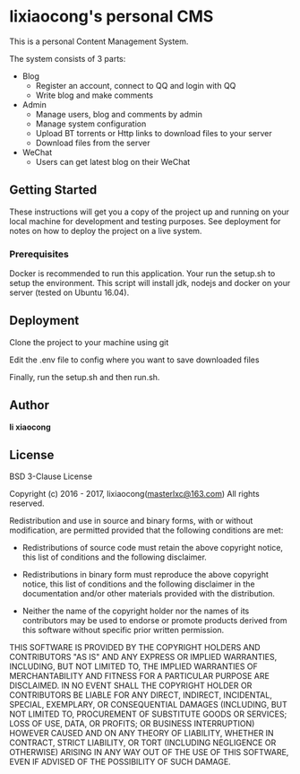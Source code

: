 # lixiaocong's personal CMS

This is a personal Content Management System.

The system consists of 3 parts:
+ Blog
    - Register an account, connect to QQ and login with QQ
    - Write blog and make comments
+ Admin
    - Manage users, blog and comments by admin
    - Manage system configuration
    - Upload BT torrents or Http links to download files to your server
    - Download files from the server
+ WeChat
    - Users can get latest blog on their WeChat

## Getting Started

These instructions will get you a copy of the project up and running on your local machine for development and testing purposes. See deployment for notes on how to deploy the project on a live system.

### Prerequisites

Docker is recommended to run this application. Your run the setup.sh to setup the environment. This script will install jdk, nodejs and docker on your server (tested on Ubuntu 16.04).

## Deployment

Clone the project to your machine using git

Edit the .env file to config where you want to save downloaded files

Finally, run the setup.sh and then run.sh.

## Author

**li xiaocong**

## License

BSD 3-Clause License

Copyright (c) 2016 - 2017, lixiaocong(masterlxc@163.com)
All rights reserved.

Redistribution and use in source and binary forms, with or without
modification, are permitted provided that the following conditions are met:

* Redistributions of source code must retain the above copyright notice, this
  list of conditions and the following disclaimer.

* Redistributions in binary form must reproduce the above copyright notice,
  this list of conditions and the following disclaimer in the documentation
  and/or other materials provided with the distribution.

* Neither the name of the copyright holder nor the names of its
  contributors may be used to endorse or promote products derived from
  this software without specific prior written permission.

THIS SOFTWARE IS PROVIDED BY THE COPYRIGHT HOLDERS AND CONTRIBUTORS "AS IS"
AND ANY EXPRESS OR IMPLIED WARRANTIES, INCLUDING, BUT NOT LIMITED TO, THE
IMPLIED WARRANTIES OF MERCHANTABILITY AND FITNESS FOR A PARTICULAR PURPOSE ARE
DISCLAIMED. IN NO EVENT SHALL THE COPYRIGHT HOLDER OR CONTRIBUTORS BE LIABLE
FOR ANY DIRECT, INDIRECT, INCIDENTAL, SPECIAL, EXEMPLARY, OR CONSEQUENTIAL
DAMAGES (INCLUDING, BUT NOT LIMITED TO, PROCUREMENT OF SUBSTITUTE GOODS OR
SERVICES; LOSS OF USE, DATA, OR PROFITS; OR BUSINESS INTERRUPTION) HOWEVER
CAUSED AND ON ANY THEORY OF LIABILITY, WHETHER IN CONTRACT, STRICT LIABILITY,
OR TORT (INCLUDING NEGLIGENCE OR OTHERWISE) ARISING IN ANY WAY OUT OF THE USE
OF THIS SOFTWARE, EVEN IF ADVISED OF THE POSSIBILITY OF SUCH DAMAGE.
